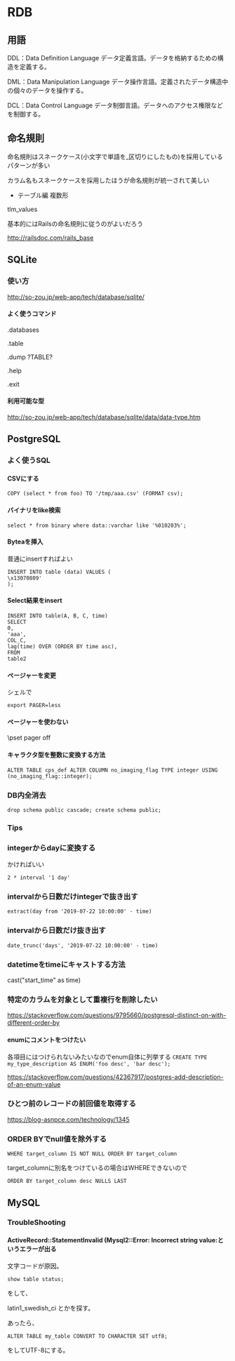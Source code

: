 # RDB

## 用語

DDL：Data Definition Language データ定義言語。データを格納するための構造を定義する。

DML：Data Manipulation Language データ操作言語。定義されたデータ構造中の個々のデータを操作する。

DCL：Data Control Language データ制御言語。データへのアクセス権限などを制御する。



## 命名規則

命名規則はスネークケース(小文字で単語を_区切りにしたもの)を採用しているパターンが多い

カラム名もスネークケースを採用したほうが命名規則が統一されて美しい


* テーブル編
複数形

tlm_values


基本的にはRailsの命名規則に従うのがよいだろう


http://railsdoc.com/rails_base


## SQLite

### 使い方

http://so-zou.jp/web-app/tech/database/sqlite/


#### よく使うコマンド

.databases

.table

.dump ?TABLE?

.help

.exit


#### 利用可能な型

http://so-zou.jp/web-app/tech/database/sqlite/data/data-type.htm


## PostgreSQL

### よく使うSQL

#### CSVにする

`COPY (select * from foo) TO '/tmp/aaa.csv' (FORMAT csv);`

#### バイナリをlike検索

`select * from binary where data::varchar like '%010203%';`

#### Byteaを挿入

普通にinsertすればよい

```
INSERT INTO table (data) VALUES (
\x13070809'
);
```

#### Select結果をinsert

```
INSERT INTO table(A, B, C, time)
SELECT
0,
'aaa',
COL_C,
lag(time) OVER (ORDER BY time asc),
FROM
table2
```

#### ページャーを変更

シェルで

`export PAGER=less`

#### ページャーを使わない

\pset pager off


#### キャラクタ型を整数に変換する方法

~~~
ALTER TABLE cps_def ALTER COLUMN no_imaging_flag TYPE integer USING (no_imaging_flag::integer);
~~~

### DB内全消去

`drop schema public cascade; create schema public;`


### Tips

### integerからdayに変換する

かければいい

`2 * interval '1 day'`

### intervalから日数だけintegerで抜き出す

`extract(day from '2019-07-22 10:00:00' - time)`

### intervalから日数だけ抜き出す

`date_trunc('days', '2019-07-22 10:00:00' - time)`

### datetimeをtimeにキャストする方法

cast("start_time" as time)

### 特定のカラムを対象として重複行を削除したい

https://stackoverflow.com/questions/9795660/postgresql-distinct-on-with-different-order-by

#### enumにコメントをつけたい

各項目にはつけられないみたいなのでenum自体に列挙する
`CREATE TYPE my_type_description AS ENUM('foo desc', 'bar desc');`

https://stackoverflow.com/questions/42367917/postgres-add-description-of-an-enum-value

### ひとつ前のレコードの前回値を取得する

https://blog-asnpce.com/technology/1345

### ORDER BYでnull値を除外する

`WHERE target_column IS NOT NULL ORDER BY target_column`

target_columnに別名をつけているの場合はWHEREできないので

`ORDER BY target_column desc NULLS LAST`


## MySQL

### TroubleShooting

#### ActiveRecord::StatementInvalid (Mysql2::Error: Incorrect string value:というエラーが出る

文字コードが原因。

`show table status;`

をして、

latin1_swedish_ci とかを探す。

あったら、

`ALTER TABLE my_table CONVERT TO CHARACTER SET utf8;`

をしてUTF-8にする。

